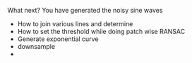 What next?
You have generated the noisy sine waves

- How to join various lines and determine
- How to set the threshold while doing patch wise RANSAC
- Generate exponential curve
- downsample
- 